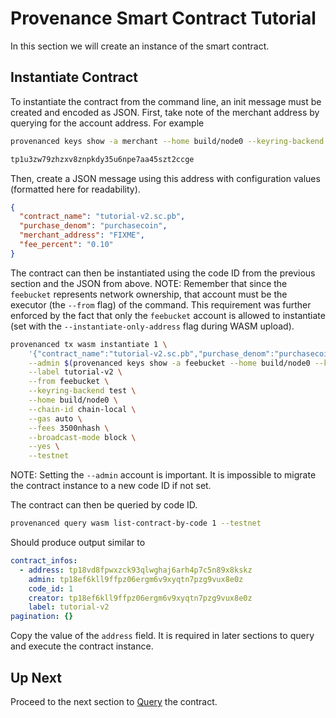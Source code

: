 # Provenance Smart Contract Tutorial

In this section we will create an instance of the smart contract.

## Instantiate Contract

To instantiate the contract from the command line, an init message must be created and encoded as
JSON. First, take note of the merchant address by querying for the account address. For example

```bash
provenanced keys show -a merchant --home build/node0 --keyring-backend test --testnet

tp1u3zw79zhzxv8znpkdy35u6npe7aa45szt2ccge
```

Then, create a JSON message using this address with configuration values (formatted here for
readability).

```json
{
  "contract_name": "tutorial-v2.sc.pb",
  "purchase_denom": "purchasecoin",
  "merchant_address": "FIXME",
  "fee_percent": "0.10"
}
```

The contract can then be instantiated using the code ID from the previous section and the
JSON from above. NOTE: Remember that since the `feebucket` represents network ownership, that
account must be the executor (the `--from` flag) of the command. This requirement was further
enforced by the fact that only the `feebucket` account is allowed to instantiate (set with the
`--instantiate-only-address` flag during WASM upload).

```bash
provenanced tx wasm instantiate 1 \
    '{"contract_name":"tutorial-v2.sc.pb","purchase_denom":"purchasecoin","merchant_address":"FIXME","fee_percent":"0.1"}' \
    --admin $(provenanced keys show -a feebucket --home build/node0 --keyring-backend test --testnet) \
    --label tutorial-v2 \
    --from feebucket \
    --keyring-backend test \
    --home build/node0 \
    --chain-id chain-local \
    --gas auto \
    --fees 3500nhash \
    --broadcast-mode block \
    --yes \
    --testnet
```

NOTE: Setting the `--admin` account is important. It is impossible to migrate the contract instance
to a new code ID if not set.

The contract can then be queried by code ID.

```bash
provenanced query wasm list-contract-by-code 1 --testnet
```

Should produce output similar to

```yaml
contract_infos:
  - address: tp18vd8fpwxzck93qlwghaj6arh4p7c5n89x8kskz
    admin: tp18ef6kll9ffpz06ergm6v9xyqtn7pzg9vux8e0z
    code_id: 1
    creator: tp18ef6kll9ffpz06ergm6v9xyqtn7pzg9vux8e0z
    label: tutorial-v2
pagination: {}
```

Copy the value of the `address` field. It is required in later sections to query and execute the
contract instance.

## Up Next

Proceed to the next section to [Query](11-query.md) the contract.
